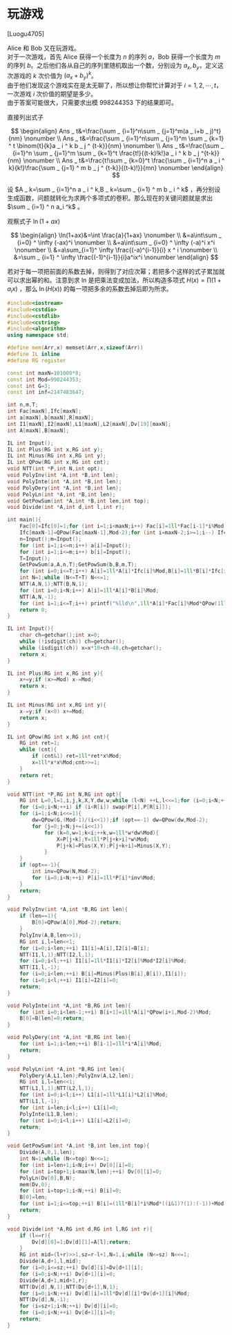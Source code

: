 # 玩游戏
[Luogu4705]

Alice 和 Bob 又在玩游戏。  
对于一次游戏，首先 Alice 获得一个长度为 $n$ 的序列 $a$，Bob 获得一个长度为 $m$ 的序列 $b$。之后他们各从自己的序列里随机取出一个数，分别设为 $a_x, b_y$，定义这次游戏的 $k$ 次价值为 $(a_x + b_y)^k$。  
由于他们发现这个游戏实在是太无聊了，所以想让你帮忙计算对于 $i = 1, 2, \cdots, t$，一次游戏 $i$ 次价值的期望是多少。  
由于答案可能很大，只需要求出模 $998244353$ 下的结果即可。

直接列出式子

$$
\begin{align}
Ans _ t&=\frac{\sum _ {i=1}^n\sum _ {j=1}^m(a _ i+b _ j)^t}{nm} \nonumber \\
Ans _ t&=\frac{\sum _ {i=1}^n\sum _ {j=1}^m \sum _ {k=1} ^ t \binom{t}{k}a _ i ^ k b _ j ^ {t-k}}{nm} \nonumber \\
Ans _ t&=\frac{\sum _ {i=1}^n \sum _ {j=1}^m \sum _ {k=1}^t \frac{t!}{(t-k)!k!}a _ i ^ k b _  j ^{t-k}}{nm} \nonumber \\
Ans _ t&=\frac{t!\sum _ {k=0}^t \frac{\sum _ {i=1}^n a _ i ^ k}{k!}\frac{\sum _ {j=1} ^ m b _ j ^ {t-k}}{(t-k)!}}{mn} \nonumber
\end{align}
$$

设 $A _ k=\sum _ {i=1}^n a _ i ^ k,B _ k=\sum _ {i=1} ^ m b _ i ^ k$ ，再分别设生成函数，问题就转化为求两个多项式的卷积。那么现在的关键问题就是求出 $\sum _ {i=1} ^ n a_i ^k$ 。

观察式子 $\ln (1+ax)$

$$
\begin{align}
\ln(1+ax)&=\int \frac{a}{1+ax} \nonumber \\
&=a\int\sum _ {i=0} ^ \infty (-ax)^i \nonumber \\
&=a\int\sum _ {i=0} ^ \infty (-a)^i x^i \nonumber \\
&=a\sum_{i=1}^ \infty \frac{(-a)^{i-1}}{i} x ^ i \nonumber \\
&=\sum _ {i=1} ^ \infty \frac{(-1)^{i-1}}{i}a^ix^i \nonumber
\end{align}
$$

若对于每一项把前面的系数去掉，则得到了对应次幂；若把多个这样的式子累加就可以求出幂的和。注意到求 ln 是把乘法变成加法，所以构造多项式 $H(x)=\prod (1+a _ i x)$ ，那么 $\ln(H(x))$ 的每一项把多余的系数去掉后即为所求。

```cpp
#include<iostream>
#include<cstdio>
#include<cstdlib>
#include<cstring>
#include<algorithm>
using namespace std;

#define mem(Arr,x) memset(Arr,x,sizeof(Arr))
#define IL inline
#define RG register

const int maxN=101000*8;
const int Mod=998244353;
const int G=3;
const int inf=2147483647;

int n,m,T;
int Fac[maxN],Ifc[maxN];
int a[maxN],b[maxN],R[maxN];
int I1[maxN],I2[maxN],L1[maxN],L2[maxN],Dv[19][maxN];
int A[maxN],B[maxN];

IL int Input();
IL int Plus(RG int x,RG int y);
IL int Minus(RG int x,RG int y);
IL int QPow(RG int x,RG int cnt);
void NTT(int *P,int N,int opt);
void PolyInv(int *A,int *B,int len);
void PolyInte(int *A,int *B,int len);
void PolyDery(int *A,int *B,int len);
void PolyLn(int *A,int *B,int len);
void GetPowSum(int *A,int *B,int len,int top);
void Divide(int *A,int d,int l,int r);

int main(){
	Fac[0]=Ifc[0]=1;for (int i=1;i<maxN;i++) Fac[i]=1ll*Fac[i-1]*i%Mod;
	Ifc[maxN-1]=QPow(Fac[maxN-1],Mod-2);for (int i=maxN-2;i>=1;i--) Ifc[i]=1ll*Ifc[i+1]*(i+1)%Mod;
	n=Input();m=Input();
	for (int i=1;i<=n;i++) a[i]=Input();
	for (int i=1;i<=m;i++) b[i]=Input();
	T=Input();
	GetPowSum(a,A,n,T);GetPowSum(b,B,m,T);
	for (int i=0;i<=T;i++) A[i]=1ll*A[i]*Ifc[i]%Mod,B[i]=1ll*B[i]*Ifc[i]%Mod;
	int N=1;while (N<=T+T) N<<=1;
	NTT(A,N,1);NTT(B,N,1);
	for (int i=0;i<N;i++) A[i]=1ll*A[i]*B[i]%Mod;
	NTT(A,N,-1);
	for (int i=1;i<=T;i++) printf("%lld\n",1ll*A[i]*Fac[i]%Mod*QPow(1ll*n*m%Mod,Mod-2)%Mod);
	return 0;
}

IL int Input(){
	char ch=getchar();int x=0;
	while (!isdigit(ch)) ch=getchar();
	while (isdigit(ch)) x=x*10+ch-48,ch=getchar();
	return x;
}

IL int Plus(RG int x,RG int y){
	x+=y;if (x>=Mod) x-=Mod;
	return x;
}

IL int Minus(RG int x,RG int y){
	x-=y;if (x<0) x+=Mod;
	return x;
}

IL int QPow(RG int x,RG int cnt){
	RG int ret=1;
	while (cnt){
		if (cnt&1) ret=1ll*ret*x%Mod;
		x=1ll*x*x%Mod;cnt>>=1;
	}
	return ret;
}

void NTT(int *P,RG int N,RG int opt){
	RG int L=0,l=1,i,j,k,X,Y,dw,w;while (l<N) ++L,l<<=1;for (i=0;i<N;++i) R[i]=(R[i>>1]>>1)|((i&1)<<(L-1));
	for (i=0;i<N;++i) if (i<R[i]) swap(P[i],P[R[i]]);
	for (i=1;i<N;i<<=1){
		dw=QPow(G,(Mod-1)/(i<<1));if (opt==-1) dw=QPow(dw,Mod-2);
		for (j=0;j<N;j+=(i<<1))
			for (k=0,w=1;k<i;++k,w=1ll*w*dw%Mod){
				X=P[j+k];Y=1ll*P[j+k+i]*w%Mod;
				P[j+k]=Plus(X,Y);P[j+k+i]=Minus(X,Y);
			}
	}
	if (opt==-1){
		int inv=QPow(N,Mod-2);
		for (i=0;i<N;++i) P[i]=1ll*P[i]*inv%Mod;
	}
	return;
}

void PolyInv(int *A,int *B,RG int len){
	if (len==1){
		B[0]=QPow(A[0],Mod-2);return;
	}
	PolyInv(A,B,len>>1);
	RG int i,l=len<<1;
	for (i=0;i<len;++i) I1[i]=A[i],I2[i]=B[i];
	NTT(I1,l,1);NTT(I2,l,1);
	for (i=0;i<l;++i) I1[i]=1ll*I1[i]*I2[i]%Mod*I2[i]%Mod;
	NTT(I1,l,-1);
	for (i=0;i<len;++i) B[i]=Minus(Plus(B[i],B[i]),I1[i]);
	for (i=0;i<l;++i) I1[i]=I2[i]=0;
	return;
}

void PolyInte(int *A,int *B,RG int len){
	for (int i=0;i<len-1;++i) B[i+1]=1ll*A[i]*QPow(i+1,Mod-2)%Mod;
	B[0]=B[len]=0;return;
}

void PolyDery(int *A,int *B,RG int len){
	for (int i=1;i<len;++i) B[i-1]=1ll*i*A[i]%Mod;
	return;
}

void PolyLn(int *A,int *B,RG int len){
	PolyDery(A,L1,len);PolyInv(A,L2,len);
	RG int i,l=len<<1;
	NTT(L1,l,1);NTT(L2,l,1);
	for (int i=0;i<l;i++) L1[i]=1ll*L1[i]*L2[i]%Mod;
	NTT(L1,l,-1);
	for (int i=len;i<l;i++) L1[i]=0;
	PolyInte(L1,B,len);
	for (int i=0;i<l;i++) L1[i]=L2[i]=0;
	return;
}

void GetPowSum(int *A,int *B,int len,int top){
	Divide(A,0,1,len);
	int N=1;while (N<=top) N<<=1;
	for (int i=len+1;i<N;i++) Dv[0][i]=0;
	for (int i=top+1;i<max(N,len);++i) Dv[0][i]=0;
	PolyLn(Dv[0],B,N);
	mem(Dv,0);
	for (int i=top+1;i<N;++i) B[i]=0;
	B[0]=len;
	for (int i=1;i<=top;++i) B[i]=(1ll*B[i]*i%Mod*((i&1)?(1):(-1))+Mod)%Mod;
	return;
}

void Divide(int *A,RG int d,RG int l,RG int r){
	if (l==r){
		Dv[d][0]=1;Dv[d][1]=A[l];return;
	}
	RG int mid=(l+r)>>1,sz=r-l+1,N=1,i;while (N<=sz) N<<=1;
	Divide(A,d+1,l,mid);
	for (i=0;i<=sz;++i) Dv[d][i]=Dv[d+1][i];
	for (i=0;i<N;++i) Dv[d+1][i]=0;
	Divide(A,d+1,mid+1,r);
	NTT(Dv[d],N,1);NTT(Dv[d+1],N,1);
	for (i=0;i<N;++i) Dv[d][i]=1ll*Dv[d][i]*Dv[d+1][i]%Mod;
	NTT(Dv[d],N,-1);
	for (i=sz+1;i<N;++i) Dv[d][i]=0;
	for (i=0;i<N;++i) Dv[d+1][i]=0;
	return;
}
```
